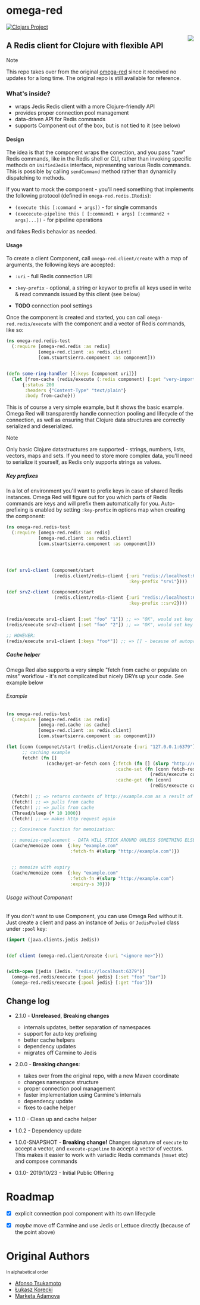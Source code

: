 # omega-red


[![Clojars Project](https://img.shields.io/clojars/v/org.clojars.lukaszkorecki/omega-red.svg)](https://clojars.org/org.clojars.lukaszkorecki/omega-red)


<img  src="https://uncannyxmen.net/sites/default/files/images/characters/omegared/omegared00.jpg" heighth="400px" align=right >

## A Redis client for Clojure with flexible API


> [!NOTE]
> This repo takes over from the original [omega-red](https://github.com/nomnom-insights/nomnom.omega-red) since it received no updates for a long time.
> The original repo is still available for reference.

### What's inside?

- wraps Jedis Redis client with a more Clojure-friendly API
- provides proper connection pool management
- data-driven API for Redis commands
- supports Component out of the box, but is not tied to it (see below)

#### Design

The idea is that the component wraps the conection, and you pass "raw" Redis commands, like in the Redis shell or CLI, rather than invoking specific methods on `UnifiedJedis` interface, representing various Redis commands. This is possible by calling `sendCommand` method rather than dynamiclly dispatching to methods.

If you want to mock the component - you'll need something that implements the following protocol (defined in `omega-red.redis.IRedis`):

- `(execute this [:command + args])` - for  single commands
- `(exececute-pipeline this [ [:command1 + args] [:command2 + args]...])` - for pipeline operations

and fakes Redis behavior as needed.


#### Usage


To create a client Component, call `omega-red.client/create` with a map of arguments, the following keys are accepted:

- `:uri` - full Redis connection URI
- `:key-prefix` - optional, a string or keywor to prefix all keys used in write & read commands issued by this client (see below)

- **TODO** connection pool settings


Once the component is created and started, you can call `omega-red.redis/execute` with the component and a vector of Redis commands, like so:

```clojure
(ns omega-red.redis-test
  (:require [omega-red.redis :as redis]
            [omega-red.client :as redis.client]
            [com.stuartsierra.component :as component]))


(defn some-ring-handler [{:keys [component uri]}]
  (let [from-cache (redis/execute (:redis component) [:get "very-important-data"])]
      {:status 200
       :headers {"Content-Type" "text/plain"}
       :body from-cache}))

 ```

 This is of course a very simple example, but it shows the basic example. Omega Red will transparently handle connection pooling and lifecycle of the connection, as
 well as ensuring that Clojure data structures are correctly serialized and deserialized.

 > [!NOTE]
 > Only basic Clojure datastructures are supported - strings, numbers, lists, vectors, maps and sets. If you need to store more complex data,
 > you'll need to serialize it yourself, as Redis only supports strings as values.


##### Key prefixes

In a lot of environment you'll want to prefix keys in case of shared Redis instances. Omega Red will figure out for you which parts of Redis commands
are keys and will prefix them automatically for you. Auto-prefixing is enabled by setting `:key-prefix` in options map when creating the component:

```clojure
(ns omega-red.redis-test
  (:require [omega-red.redis :as redis]
            [omega-red.client :as redis.client]
            [com.stuartsierra.component :as component]))




(def srv1-client (component/start
                  (redis.client/redis-client {:uri "redis://localhost:6379"
                                              :key-prefix "srv1"})))

(def srv2-client (component/start
                  (redis.client/redis-client {:uri "redis://localhost:6379"
                                              :key-prefix ::srv2})))


(redis/execute srv1-client [:set "foo" "1"]) ;; => "OK", would set key "srv1:foo"
(redis/execute srv2-client [:set "foo" "2"]) ;; => "OK", would set key "srv2:foo"

;; HOWEVER:
(redis/execute srv1-client [:keys "foo*"]) ;; => [] - because of autoprefixing!
```

##### Cache helper

Omega Red also supports a very simple "fetch from cache or populate on miss" workflow - it's not complicated but nicely DRYs up your code.
See example below


###### Example

```clojure
(ns omega-red.redis-test
  (:require [omega-red.redis :as redis]
            [omega-red.cache :as cache]
            [omega-red.client :as redis.client]
            [com.stuartsierra.component :as component]))

(let [conn (componet/start (redis.client/create {:uri "127.0.0.1:6379"}))
      ;; caching example
      fetch! (fn []
               (cache/get-or-fetch conn {:fetch (fn [] (slurp "http://example.com"))
                                         :cache-set (fn [conn fetch-res]
                                                      (redis/execute conn [:setex "example" 10 fetch-res]))
                                         :cache-get (fn [conn]
                                                      (redis/exeucte conn [:get "example"]))}))]

  (fetch!) ;; => returns contents of http://example.com as a result of direct call
  (fetch!) ;; => pulls from cache
  (fetch!) ;; => pulls from cache
  (Thread/sleep (* 10 1000))
  (fetch!) ;; => makes http request again

  ;; Convinence function for memoization:

  ;; memoize-replacement - DATA WILL STICK AROUND UNLESS SOMETHING ELSE DELETES THE KEY
  (cache/memoize conn  {:key "example.com"
                        :fetch-fn #(slurp "http://example.com")})


  ;; memoize with expiry
  (cache/memoize conn  {:key "example.com"
                        :fetch-fn #(slurp "http://example.com")
                        :expiry-s 30}))
```


###### Usage without Component

If you don't want to use Component, you can use Omega Red without it. Just create a client and pass an instance of `Jedis` or `JedisPooled` class under `:pool` key:

```clojure
(import (java.clients.jedis Jedis))


(def client (omega-red.client/create {:uri "<ignore me>"}))


(with-open [jedis (Jedis. "redis://localhost:6379")]
  (omega-red.redis/execute {:pool jedis} [:set "foo" "bar"])
  (omega-red.redis/execute {:pool jedis} [:get "foo"]))
```


## Change log

- 2.1.0 - **Unreleased**, **Breaking changes**
  - internals updates, better separation of namespaces
  - support for auto key prefixing
  - better cache helpers
  - dependency updates
  - migrates off Carmine to Jedis

- 2.0.0 - **Breaking changes**:
  - takes over from the original repo, with a new Maven coordinate
  - changes namespace structure
  - proper connection pool management
  - faster implementation using Carmine's internals
  - dependency update
  - fixes to cache helper
- 1.1.0 - Clean up and cache helper
- 1.0.2 - Dependency update
- 1.0.0-SNAPSHOT - **Breaking change!** Changes signature of `execute` to accept a vector, and `execute-pipeline` to accept a vector of vectors. This makes it easier to work with variadic Redis commands (`hmset` etc) and compose commands
- 0.1.0- 2019/10/23 - Initial Public Offering

# Roadmap

- [x] explicit connection pool component with its own lifecycle
- [x] *maybe* move off Carmine and use Jedis or Lettuce directly (because of the point above)


# Original Authors

<sup>In alphabetical order</sup>

- [Afonso Tsukamoto](https://github.com/AfonsoTsukamoto)
- [Łukasz Korecki](https://github.com/lukaszkorecki)
- [Marketa Adamova](https://github.com/MarketaAdamova)
